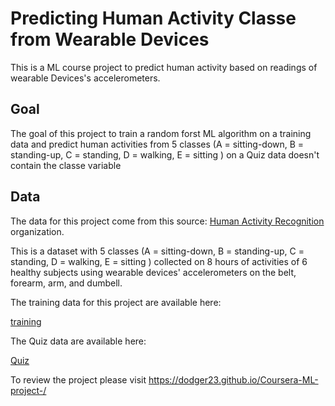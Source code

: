 # Predicting Human Activity Classe from Wearable Devices

This is a ML course project to predict human activity based on readings of wearable Devices's accelerometers.

## Goal
The goal of this project to train a random forst ML algorithm on a training data and predict human activities from 5 classes (A = sitting-down, B = standing-up, C = standing, D = walking, E =  sitting ) on a Quiz data doesn't contain the classe variable 


## Data 
The data for this project come from this source: [ Human Activity Recognition](http://web.archive.org/web/20161224072740/http:/groupware.les.inf.puc-rio.br/har.) organization.

This is a dataset with 5 classes (A = sitting-down, B = standing-up, C = standing, D = walking, E =  sitting ) collected on 8 hours of activities of 6 healthy subjects using wearable devices' accelerometers on the belt, forearm, arm, and dumbell.

The training data for this project are available here:

[training](https://d396qusza40orc.cloudfront.net/predmachlearn/pml-training.csv)

The Quiz data are available here:

[Quiz](https://d396qusza40orc.cloudfront.net/predmachlearn/pml-testing.csv)



To review the project please visit https://dodger23.github.io/Coursera-ML-project-/

